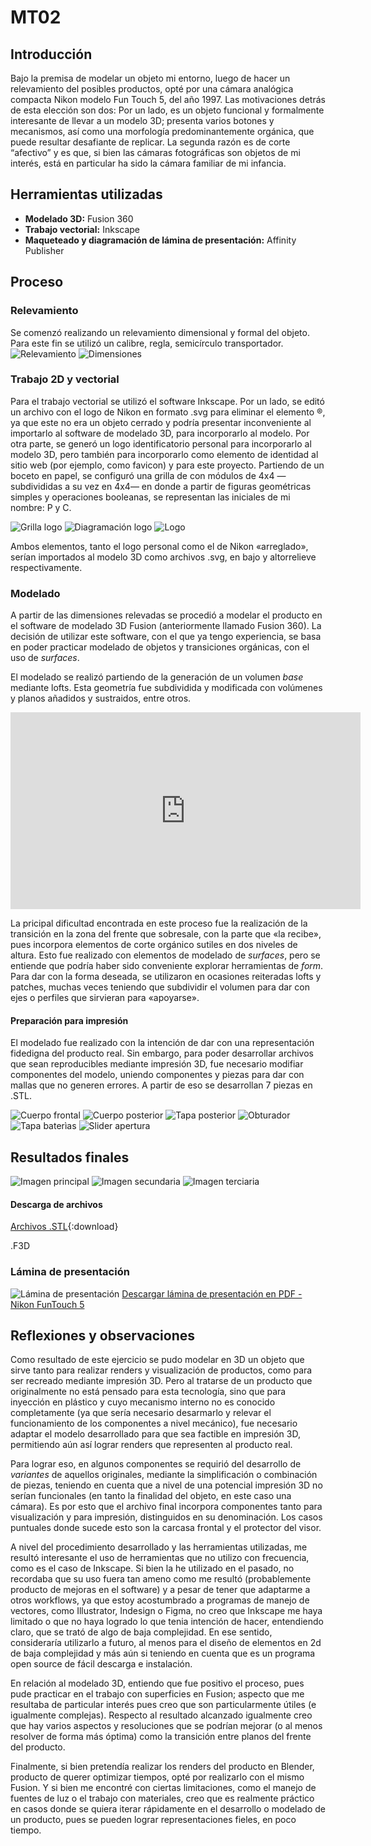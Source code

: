 # MT02

## Introducción 
Bajo la premisa de modelar un objeto mi entorno, luego de hacer un relevamiento del posibles productos, opté por una cámara analógica compacta Nikon modelo Fun Touch 5, del año 1997. Las motivaciones detrás de esta elección son dos: Por un lado, es un objeto funcional y formalmente interesante de llevar a un modelo 3D; presenta varios botones y mecanismos, así como una morfología predominantemente orgánica, que puede resultar desafiante de replicar. La segunda razón es de corte “afectivo” y es que, si bien las cámaras fotográficas son objetos de mi interés, está en particular ha sido la cámara familiar de mi infancia. 

## Herramientas utilizadas
<ul><li><b>Modelado 3D:</b> Fusion 360</li>
<li><b>Trabajo vectorial:</b> Inkscape</li>
<li><b>Maqueteado y diagramación de lámina de presentación:</b> Affinity Publisher</li></ul>

## Proceso

### Relevamiento
Se comenzó realizando un relevamiento dimensional y formal del objeto. Para este fin se utilizó un calibre, regla, semicírculo transportador. 
![Relevamiento](../images/MT02/IMG_3194-1.JPG)
![Dimensiones](../images/MT02/Dimensiones.png)

### Trabajo 2D y vectorial
Para el trabajo vectorial se utilizó el software Inkscape. 
Por un lado, se editó un archivo con el logo de Nikon en formato .svg para eliminar el elemento ®, ya que este no era un objeto cerrado y podría presentar inconveniente al importarlo al software de modelado 3D, para incorporarlo al modelo.
Por otra parte, se generó un logo identificatorio personal para incorporarlo al modelo 3D, pero también para incorporarlo como elemento de identidad al sitio web (por ejemplo, como favicon) y para este proyecto.
Partiendo de un boceto en papel, se configuró una grilla de con módulos de 4x4 —subdivididas a su vez en 4x4— en donde a partir de figuras geométricas simples y operaciones booleanas, se representan las iniciales de mi nombre: P y C. 

![Grilla logo](<../images/MT02/Inkscape 1.png>)
![Diagramación logo](<../images/MT02/Inkscape 2.png>)
![Logo](<../images/MT02/Inkscape 3.png>)

Ambos elementos, tanto el logo personal como el de Nikon «arreglado», serían importados al modelo 3D como archivos .svg, en bajo y altorrelieve respectivamente.

### Modelado
A partir de las dimensiones relevadas se procedió a modelar el producto en el software de modelado 3D Fusion (anteriormente llamado Fusion 360). La decisión de utilizar este software, con el que ya tengo experiencia, se basa en poder practicar modelado de objetos y transiciones orgánicas, con el uso de <i>surfaces</i>.

El modelado se realizó partiendo de la generación de un volumen <i>base</i> mediante lofts. Esta geometría fue subdividida y modificada con volúmenes y planos añadidos y sustraidos, entre otros.

<iframe width="560" height="315" src="https://www.youtube.com/embed/DduWPy4OfHE?si=Bm7JMtazz6mKJG_T" title="YouTube video player" frameborder="0" allow="accelerometer; autoplay; clipboard-write; encrypted-media; gyroscope; picture-in-picture; web-share" referrerpolicy="strict-origin-when-cross-origin" allowfullscreen></iframe>

La pricipal dificultad encontrada en este proceso fue la realización de la transición en la zona del frente que sobresale, con la parte que «la recibe», pues incorpora elementos de corte orgánico sutiles en dos niveles de altura. Esto fue realizado con elementos de modelado de <i>surfaces</i>, pero se entiende que podría haber sido conveniente explorar herramientas de <i>form</i>.
Para dar con la forma deseada, se utilizaron en ocasiones reiteradas lofts y patches, muchas veces teniendo que subdividir el volumen para dar con ejes o perfiles que sirvieran para «apoyarse».

#### Preparación para impresión
El modelado fue realizado con la intención de dar con una representación fidedigna del producto real. Sin embargo, para poder desarrollar archivos que sean reproducibles mediante impresión 3D, fue necesario modifiar componentes del modelo, uniendo componentes y piezas para dar con mallas que no generen errores. A partir de eso se desarrollan 7 piezas en .STL.

![Cuerpo frontal](<../images/MT02/Cuerpo frontal v1.png>) 
![Cuerpo posterior](<../images/MT02/Cuerpo posterior v1.png>) 
![Tapa posterior](<../images/MT02/Tapa posterior v1.png>)
![Obturador](<../images/MT02/Obturador v1.png>) 
![Tapa baterìas](<../images/MT02/Tapa baterìas v1.png>) 
![Slider apertura](<../images/MT02/Slider apertura v1.png>) 

## Resultados finales
![Imagen principal](<../images/MT02/MT02_Render final.png>)
![Imagen secundaria](<../images/MT02/MT02_Render 2.png>) 
![Imagen terciaria](<../images/MT02/MT02_Render 3.png>) 


#### Descarga de archivos
[Archivos .STL](<../archivos linkeados/MT02/Piezas STL>){:download}

.F3D

### Lámina de presentación
![Lámina de presentación](<../images/MT02/Lamina presentacion - MT02.png>)
[Descargar lámina de presentación en PDF - Nikon FunTouch 5](<../archivos linkeados/MT02/Lamina presentacion - MT02.pdf>)

## Reflexiones y observaciones 
Como resultado de este ejercicio se pudo modelar en 3D un objeto que sirve tanto para realizar renders y visualización de productos, como para ser recreado mediante impresión 3D. Pero al tratarse de un producto que originalmente no está pensado para esta tecnología, sino que para inyección en plástico y cuyo mecanismo interno no es conocido completamente (ya que sería necesario desarmarlo y relevar el funcionamiento de los componentes a nivel mecánico), fue necesario adaptar el modelo desarrollado para que sea factible en impresión 3D, permitiendo aún así lograr renders que representen al producto real. 

Para lograr eso, en algunos componentes se requirió del desarrollo de <i>variantes</i> de aquellos originales, mediante la simplificación o combinación de piezas, teniendo en cuenta que a nivel de una potencial impresión 3D no serían funcionales (en tanto la finalidad del objeto, en este caso una cámara). Es por esto que el archivo final incorpora componentes tanto para visualización y para impresión, distinguidos en su denominación. Los casos puntuales donde sucede esto son la carcasa frontal y el protector del visor. 

A nivel del procedimiento desarrollado y las herramientas utilizadas, me resultó interesante el uso de herramientas que no utilizo con frecuencia, como es el caso de Inkscape. Si bien la he utilizado en el pasado, no recordaba que su uso fuera tan ameno como me resultó (probablemente producto de mejoras en el software) y a pesar de tener que adaptarme a otros workflows, ya que estoy acostumbrado a programas de manejo de vectores, como Illustrator, Indesign o Figma, no creo que Inkscape me haya limitado o que no haya logrado lo que tenia intención de hacer, entendiendo claro, que se trató de algo de baja complejidad. 
En ese sentido, consideraría utilizarlo a futuro, al menos para el diseño de elementos en 2d de baja complejidad y más aún si teniendo en cuenta que es un programa open source de fácil descarga e instalación. 

En relación al modelado 3D, entiendo que fue positivo el proceso, pues pude practicar en el trabajo con superficies en Fusion; aspecto que me resultaba de particular interés pues creo que son particularmente útiles (e igualmente complejas). Respecto al resultado alcanzado igualmente creo que hay varios aspectos y resoluciones que se podrían mejorar (o al menos resolver de forma más óptima) como la transición entre planos del frente del producto. 

Finalmente, si bien pretendía realizar los renders del producto en Blender, producto de querer optimizar tiempos, opté por realizarlo con el mismo Fusion. Y si bien me encontré con ciertas limitaciones, como el manejo de fuentes de luz o el trabajo con materiales, creo que es realmente práctico en casos donde se quiera iterar rápidamente en el desarrollo o modelado de un producto, pues se pueden lograr representaciones fieles, en poco tiempo. 